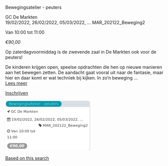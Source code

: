 Bewegingsatelier - peuters

GC De Markten  
19/02/2022, 26/02/2022, 05/03/2022, ... MAR\_202122\_Beweging2  

Van 10:00 tot 11:00

*€90,00*

  

  

Op zaterdagvoormiddag is de zwevende zaal in De Markten ook voor de peuters!  
  
De kinderen krijgen open, speelse opdrachten die hen op nieuwe manieren aan het bewegen zetten. De aandacht gaat vooral uit naar de fantasie, maar hier en daar komt er wat techniek bij kijken. In zo’n beweging  ...  
[Lees meer](https://tickets.vgc.be/activity/subscribe/MAR_202122_Beweging2)

[Inschrijven](https://tickets.vgc.be/activity/subscribe/MAR_202122_Beweging2)

![](72216.png)

[Based on this search](https://tickets.vgc.be/activity/index?&vrijeplaatsen=1&Age%5B%5D=3%2C5&entity=244)